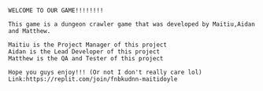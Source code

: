     WELCOME TO OUR GAME!!!!!!!!
   
    This game is a dungeon crawler game that was developed by Maitiu,Aidan and Matthew.
    
    Maitiu is the Project Manager of this project 
    Aidan is the Lead Developer of this project
    Matthew is the QA and Tester of this project
    
    Hope you guys enjoy!!! (Or not I don't really care lol)
    Link:https://replit.com/join/fnbkudnn-maitidoyle
    
